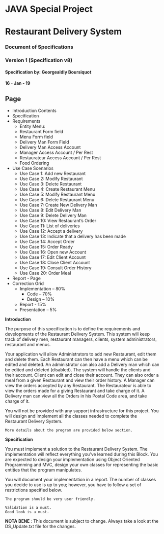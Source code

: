 # JAVA Special Project

# Restaurant Delivery System

### Document of Specifications

### Version 1 (Specification v8)

#### Specification by: Georgealdly Boursiquot

#### 16 - Jan - 19


## Page
- Introduction Contents
- Specification
- Requirements
   - Entity Menu:
   - Restaurant Form field
   - Menu Form field
   - Delivery Man Form Field
   - Delivery Man Access Account
   - Manager Access Account / Per Rest
   - Restaurateur Access Account / Per Rest
   - Food Ordering
- Use Case Scenarios
   - Use Case 1: Add new Restaurant
   - Use Case 2: Modify Restaurant
   - Use Case 3: Delete Restaurant
   - Use Case 4: Create Restaurant Menu
   - Use Case 5: Modify Restaurant Menu
   - Use Case 6: Delete Restaurant Menu
   - Use Case 7: Create New Delivery Man
   - Use Case 8: Edit Delivery Man
   - Use Case 9: Delete Delivery Man
   - Use Case 10: View Restaurant’s Order
   - Use Case 11: List of deliveries
   - Use Case 12: Accept a delivery
   - Use Case 13: Indicate that a delivery has been made
   - Use Case 14: Accept Order
   - Use Case 15: Order Ready
   - Use Case 16: Open new Account
   - Use Case 17: Edit Client Account
   - Use Case 18: Close Client Account
   - Use Case 19: Consult Order History
   - Use Case 20: Order Meal
- Report
         - Page
- Correction Grid
   - Implementation – 80%
      - Code – 70%
      - Design – 10%
   - Report - 15%
   - Presentation – 5%

**Introduction**

The purpose of this specification is to define the requirements and developments of the Restaurant
Delivery System. This system will keep track of delivery men, restaurant managers, clients, system
administrators, restaurant and menus.

Your application will allow Administrators to add new Restaurant, edit them and delete them. Each
Restaurant can then have a menu which can be edited and deleted. An administrator can also add a Delivery
man which can be edited and deleted (disabled). The system will handle the clients and their account. Client
can edit and close their account. They can also order a meal from a given Restaurant and view their order
history. A Manager can view the orders accepted by any Restaurant. The Restaurateur is able to view the
orders made for a giving Restaurant and take charge of it. A Delivery man can view all the Orders in his Postal
Code area, and take charge of it.

You will not be provided with any support infrastructure for this project. You will design and
implement all the classes needed to complete the Restaurant Delivery System.

```
More details about the program are provided below section.
```

**Specification**

You must implement a solution to the Restaurant Delivery System. The implementation will reflect
everything you’ve learned during this Block. You are expected to design your implementation using Object
Oriented Programming and MVC, design your own classes for representing the basic entities that the program
manipulates.

You will document your implementation in a report. The number of classes you decide to use is up to
you; however, you have to follow a set of restrictions specified below.

```
The program should be very user friendly.
```
```
Validation is a must.
Good look is a must.
```
**NOTA BENE** : This document is subject to change. Always take a look at the DS_Update.txt file for the
changes.
